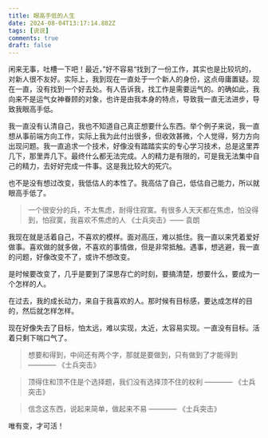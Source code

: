 ```yaml
---
title: 眼高手低的人生
date: 2024-08-04T13:17:14.882Z
tags: [说说]
comments: true
draft: false
---
```


闲来无事，吐槽一下吧！最近，”好不容易“找到了一份工作，其实也是比较坑的，对新人很不友好。实际上，我到现在一直处于一个新人的身份，这点毋庸置疑。现在一直，没有找到一个好去处。有人告诉我，找工作是需要运气的。的确如此，我向来不是运气女神眷顾的对象，也许是由我本身的特点，导致我一直无法进步，导致我眼高手低。

我一直没有认清自己，我也不知道自己真正想要什么东西。举个例子来说，我一直想从事前端方向工作，实际上我为此付出很多，但收效甚微，个人觉得，努力方向出现问题。我一直追求一个技术，好像没有踏踏实实的专心学习技术，总是这里弄几下，那里弄几下。最终什么都无法完成。人的精力是有限的，可是我无法集中自己的精力，去好好完成一件事。这是我比较大的死穴。

也不是没有想过改变，我低估人的本性了。我高估了自己，低估自己能力，所以就眼高手低了。

> 一个很安分的兵，不太焦虑，耐得住寂寞。有很多人天天都在焦虑，怕没得到，怕寂寞，我喜欢不焦虑的人
> 《士兵突击》—— 袁朗

我现在就是活着自己，不喜欢的模样。面对高压，难以抵住。我一直以来凭着爱好做事。喜欢做的就多做，不喜欢的事情做，但是非常抵触。遇事，想逃避，我一直的问题，好像改变不了，或许不想改变。

是时候要改变了，几乎是要到了深思存亡的时刻，要搞清楚，想要什么，要成为一个怎样的人。

在过去，我的成长动力，来自于我喜欢的人。那时候有目标感，要达成怎样的目的，然后就怎样怎样。

现在好像失去了目标，怕太远，难以实现，太近，太容易实现。一直没有目标。活着只剩下喘口气了。

> 想要和得到，中间还有两个字，那就是要做到，只有做到了才能得到 ———— 《士兵突击》

> 顶得住和顶不住是个选择题，我们没有选择顶不住的权利 ———— 《士兵突击》

> 信念这东西，说起来简单，做起来不易 ———— 《士兵突击》

唯有变，才可活！
